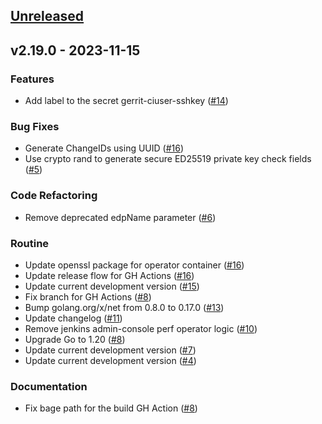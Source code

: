 <a name="unreleased"></a>
## [Unreleased]


<a name="v2.19.0"></a>
## v2.19.0 - 2023-11-15
### Features

- Add label to the secret gerrit-ciuser-sshkey ([#14](https://github.com/epam/edp-gerrit-operator/issues/14))

### Bug Fixes

- Generate ChangeIDs using UUID ([#16](https://github.com/epam/edp-gerrit-operator/issues/16))
- Use crypto rand to generate secure ED25519 private key check fields ([#5](https://github.com/epam/edp-gerrit-operator/issues/5))

### Code Refactoring

- Remove deprecated edpName parameter ([#6](https://github.com/epam/edp-gerrit-operator/issues/6))

### Routine

- Update openssl package for operator container ([#16](https://github.com/epam/edp-gerrit-operator/issues/16))
- Update release flow for GH Actions ([#16](https://github.com/epam/edp-gerrit-operator/issues/16))
- Update current development version ([#15](https://github.com/epam/edp-gerrit-operator/issues/15))
- Fix branch for GH Actions ([#8](https://github.com/epam/edp-gerrit-operator/issues/8))
- Bump golang.org/x/net from 0.8.0 to 0.17.0 ([#13](https://github.com/epam/edp-gerrit-operator/issues/13))
- Update changelog ([#11](https://github.com/epam/edp-gerrit-operator/issues/11))
- Remove jenkins admin-console perf operator logic ([#10](https://github.com/epam/edp-gerrit-operator/issues/10))
- Upgrade Go to 1.20 ([#8](https://github.com/epam/edp-gerrit-operator/issues/8))
- Update current development version ([#7](https://github.com/epam/edp-gerrit-operator/issues/7))
- Update current development version ([#4](https://github.com/epam/edp-gerrit-operator/issues/4))

### Documentation

- Fix bage path for the build GH Action ([#8](https://github.com/epam/edp-gerrit-operator/issues/8))


[Unreleased]: https://github.com/epam/edp-gerrit-operator/compare/v2.19.0...HEAD
